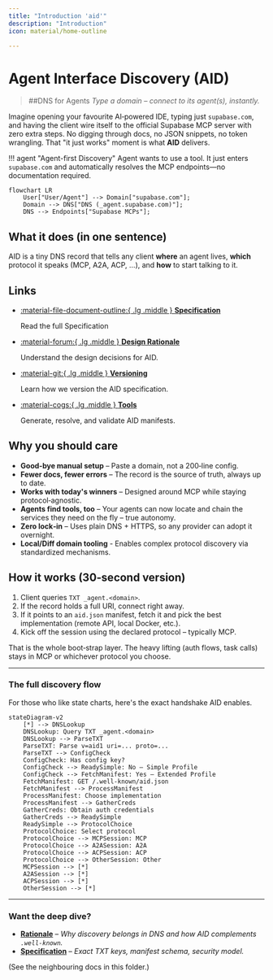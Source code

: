 ```yaml
---
title: "Introduction 'aid'"
description: "Introduction"
icon: material/home-outline

---
```


# Agent Interface Discovery (AID) 

> ##DNS for Agents
> *Type a domain – connect to its agent(s), instantly.*

Imagine opening your favourite AI‑powered IDE, typing just `supabase.com`, and having the client wire itself to the official Supabase MCP server with zero extra steps. No digging through docs, no JSON snippets, no token wrangling. That "it just works" moment is what **AID** delivers.

!!! agent "Agent-first Discovery"
    Agent wants to use a tool. It just enters `supabase.com` and automatically resolves the MCP endpoints—no documentation required.

```mermaid
flowchart LR
    User["User/Agent"] --> Domain["supabase.com"];
    Domain --> DNS["DNS (_agent.supabase.com)"];
    DNS --> Endpoints["Supabase MCPs"];
```

## What it does (in one sentence)

AID is a tiny DNS record that tells any client **where** an agent lives, **which** protocol it speaks (MCP, A2A, ACP, …), and **how** to start talking to it.

## Links

<div class="grid cards" markdown>

-   [:material-file-document-outline:{ .lg .middle } __Specification__](v1/specification.md)

    Read the full Specification

-   [:material-forum:{ .lg .middle } __Design Rationale__](rationale.md)

    Understand the design decisions for AID.

-   [:material-git:{ .lg .middle } __Versioning__](versioning.md)

    Learn how we version the AID specification.

-   [:material-cogs:{ .lg .middle } __Tools__](generator.md)

    Generate, resolve, and validate AID manifests.

</div>

## Why you should care

* **Good‑bye manual setup** – Paste a domain, not a 200‑line config.
* **Fewer docs, fewer errors** – The record is the source of truth, always up to date.
* **Works with today's winners** – Designed around MCP while staying protocol‑agnostic.
* **Agents find tools, too** – Your agents can now locate and chain the services they need on the fly – true autonomy.
* **Zero lock‑in** – Uses plain DNS + HTTPS, so any provider can adopt it overnight.
* **Local/Diff domain tooling** - Enables complex protocol discovery via standardized mechanisms.

## How it works (30‑second version)

1. Client queries `TXT _agent.<domain>`.
2. If the record holds a full URI, connect right away.
3. If it points to an `aid.json` manifest, fetch it and pick the best implementation (remote API, local Docker, etc.).
4. Kick off the session using the declared protocol – typically MCP.

That is the whole boot‑strap layer. The heavy lifting (auth flows, task calls) stays in MCP or whichever protocol you choose.

---

### The full discovery flow

For those who like state charts, here's the exact handshake AID enables.

```mermaid
stateDiagram-v2
    [*] --> DNSLookup
    DNSLookup: Query TXT _agent.<domain>
    DNSLookup --> ParseTXT
    ParseTXT: Parse v=aid1 uri=... proto=...
    ParseTXT --> ConfigCheck
    ConfigCheck: Has config key?
    ConfigCheck --> ReadySimple: No – Simple Profile
    ConfigCheck --> FetchManifest: Yes – Extended Profile
    FetchManifest: GET /.well-known/aid.json
    FetchManifest --> ProcessManifest
    ProcessManifest: Choose implementation
    ProcessManifest --> GatherCreds
    GatherCreds: Obtain auth credentials
    GatherCreds --> ReadySimple
    ReadySimple --> ProtocolChoice
    ProtocolChoice: Select protocol
    ProtocolChoice --> MCPSession: MCP
    ProtocolChoice --> A2ASession: A2A
    ProtocolChoice --> ACPSession: ACP
    ProtocolChoice --> OtherSession: Other
    MCPSession --> [*]
    A2ASession --> [*]
    ACPSession --> [*]
    OtherSession --> [*]
```

---

### Want the deep dive?

* [**Rationale**](rationale.md) – *Why discovery belongs in DNS and how AID complements `.well-known`.*
* [**Specification**](v1/specification.md) – *Exact TXT keys, manifest schema, security model.*

(See the neighbouring docs in this folder.)
